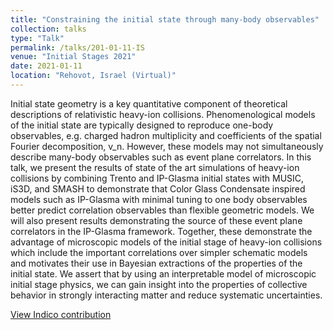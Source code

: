 ```yaml
---
title: "Constraining the initial state through many-body observables"
collection: talks
type: "Talk"
permalink: /talks/201-01-11-IS
venue: "Initial Stages 2021"
date: 2021-01-11
location: "Rehovot, Israel (Virtual)"
---
```


Initial state geometry is a key quantitative component of theoretical descriptions of relativistic heavy-ion collisions. Phenomenological models of the initial state are typically designed to reproduce one-body observables, e.g. charged hadron multiplicity and coefficients of the spatial Fourier decomposition, v_n. However, these models may not simultaneously describe many-body observables such as event plane correlators. In this talk, we present the results of state of the art simulations of heavy-ion collisions by combining Trento and IP-Glasma initial states with MUSIC, iS3D, and SMASH to demonstrate that Color Glass Condensate inspired models such as IP-Glasma with minimal tuning to one body observables better predict correlation observables than flexible geometric models. We will also present results demonstrating the source of these event plane correlators in the IP-Glasma framework. Together, these demonstrate the advantage of microscopic models of the initial stage of heavy-ion collisions which include the important correlations over simpler schematic models and motivates their use in Bayesian extractions of the properties of the initial state. We assert that by using an interpretable model of microscopic initial stage physics, we can gain insight into the properties of collective behavior in strongly interacting matter and reduce systematic uncertainties.

[View Indico contribution](https://indico.cern.ch/event/854124/contributions/4145022/)
